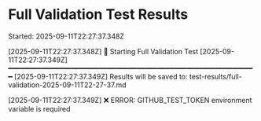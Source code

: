 # Full Validation Test Results

Started: 2025-09-11T22:27:37.348Z

[2025-09-11T22:27:37.348Z] 🧪 Starting Full Validation Test
[2025-09-11T22:27:37.349Z] ━━━━━━━━━━━━━━━━━━━━━━━━━━━━━━━━━━━━━━━━━━━━━━━━━━━━━━━━━━━━
[2025-09-11T22:27:37.349Z] Results will be saved to: test-results/full-validation-2025-09-11T22-27-37.md

[2025-09-11T22:27:37.349Z] ❌ ERROR: GITHUB_TEST_TOKEN environment variable is required
